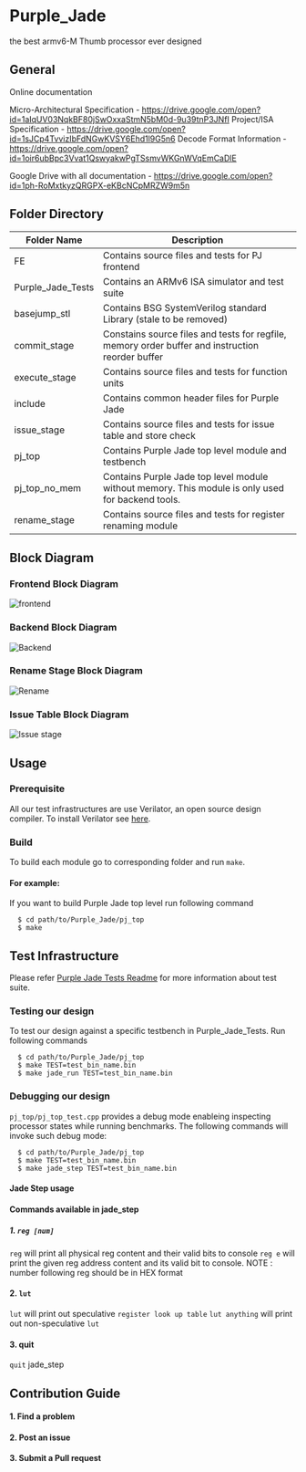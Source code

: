 # Purple_Jade
the best armv6-M Thumb processor ever designed
## General
Online documentation

Micro-Architectural Specification - https://drive.google.com/open?id=1aIqUV03NqkBF80jSwOxxaStmN5bM0d-9u39tnP3JNfI
Project/ISA Specification - https://drive.google.com/open?id=1sJCp4TvvizIbFdNGwKVSY6Ehd1l9G5n6
Decode Format Information - https://drive.google.com/open?id=1oir6ubBpc3Vvat1QswyakwPgTSsmvWKGnWVqEmCaDlE

Google Drive with all documentation - https://drive.google.com/open?id=1ph-RoMxtkyzQRGPX-eKBcNCpMRZW9m5n

## Folder Directory
Folder Name|Description
---|---
FE|Contains source files and tests for PJ frontend
Purple_Jade_Tests|Contains an ARMv6 ISA simulator and test suite
basejump_stl|Contains BSG SystemVerilog standard Library (stale to be removed)
commit_stage|Constains source files and tests for regfile, memory order buffer and instruction reorder buffer
execute_stage|Contains source files and tests for function units
include|Contains common header files for Purple Jade
issue_stage|Contains source files and tests for issue table and store check
pj_top|Contains Purple Jade top level module and testbench
pj_top_no_mem|Contains Purple Jade top level module without memory. This module is only used for backend tools.
rename_stage|Contains source files and tests for register renaming module
## Block Diagram
### Frontend Block Diagram
![frontend](https://user-images.githubusercontent.com/35404098/59455158-78224c00-8dc8-11e9-8f01-6c7c2daca427.png)
### Backend Block Diagram
![Backend](https://user-images.githubusercontent.com/35404098/59455345-d4856b80-8dc8-11e9-8467-dfa0cd1e13be.png)
### Rename Stage Block Diagram
![Rename](https://user-images.githubusercontent.com/35404098/59455420-03034680-8dc9-11e9-99b3-f5b6fc5449d5.png)
### Issue Table Block Diagram
![Issue stage](https://user-images.githubusercontent.com/35404098/59457387-23cd9b00-8dcd-11e9-8b37-15543cbf8d62.png)
## Usage
### Prerequisite
All our test infrastructures are use Verilator, an open source design compiler. To install Verilator see [here](https://www.veripool.org/projects/verilator/wiki/Installing).
### Build
To build each module go to corresponding folder and run `make`.
#### For example:
If you want to build Purple Jade top level run following command
```
  $ cd path/to/Purple_Jade/pj_top
  $ make
```
## Test Infrastructure
Please refer [Purple Jade Tests Readme](https://github.com/iihihiuh/Purple_Jade_Tests) for more information about test suite.
### Testing our design
To test our design against a specific testbench in Purple_Jade_Tests. Run following commands
```
  $ cd path/to/Purple_Jade/pj_top
  $ make TEST=test_bin_name.bin
  $ make jade_run TEST=test_bin_name.bin
```
### Debugging our design
`pj_top/pj_top_test.cpp` provides a debug mode enableing inspecting processor states while running benchmarks. The following commands will invoke such debug mode:
```
  $ cd path/to/Purple_Jade/pj_top
  $ make TEST=test_bin_name.bin
  $ make jade_step TEST=test_bin_name.bin
```
#### Jade Step usage
#### Commands available in jade_step
##### 1. `reg [num]`
`reg` will print all physical reg content and their valid bits to console
`reg e` will print the given reg address content and its valid bit to console. NOTE : number following reg should be in HEX format 
#### 2. `lut`
`lut` will print out speculative `register look up table`
`lut anything` will print out non-speculative `lut`
#### 3. quit
`quit` jade_step
## Contribution Guide
#### 1. Find a problem
#### 2. Post an issue
#### 3. Submit a Pull request
